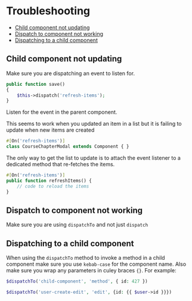 # Troubleshooting

<!-- TOC -->

- [Child component not updating](#child-component-not-updating)
- [Dispatch to component not working](#dispatch-to-component-not-working)
- [Dispatching to a child component](#dispatching-to-a-child-component)

<!-- /TOC -->


<a id="markdown-child-component-not-updating" name="child-component-not-updating"></a>

## Child component not updating

Make sure you are dispatching an event to listen for.

```php
public function save()
{
    $this->dispatch('refresh-items');
}
```

Listen for the event in the parent component.

This seems to work when you updated an item in a list but it is failing to update when new items are created

```php
#[On('refresh-items')]
class CourseChapterModal extends Component { }
```

The only way to get the list to update is to attach the event listener to a dedicated method that
re-fetches the items.

```php
#[On('refresh-items')]
public function refreshItems() {
    // code to reload the items
}
```


<a id="markdown-dispatch-to-component-not-working" name="dispatch-to-component-not-working"></a>

## Dispatch to component not working

Make sure you are using `dispatchTo` and not just `dispatch`

<a id="markdown-dispatching-to-a-child-component" name="dispatching-to-a-child-component"></a>

## Dispatching to a child component

When using the `dispatchTo` method to invoke a method in a child component make sure you use
`kebab-case` for the component name. Also make sure you wrap any parameters in culey braces `{}`.
For example:

```php
$dispatchTo('child-component', 'method', { id: 427 })

$dispatchTo('user-create-edit', 'edit', {id: {{ $user->id }}})
```

